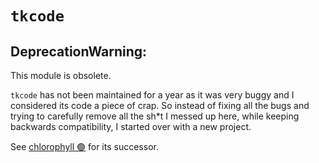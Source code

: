 # `tkcode`

## DeprecationWarning:
This module is obsolete.

`tkcode` has not been maintained for a year as it was very buggy and I considered its code a piece of crap.
So instead of fixing all the bugs and trying to carefully remove all the sh*t I messed up here, while keeping backwards compatibility, I started over with a new project.

See [chlorophyll 🟢](https://github.com/rdbende/chlorophyll) for its successor.

